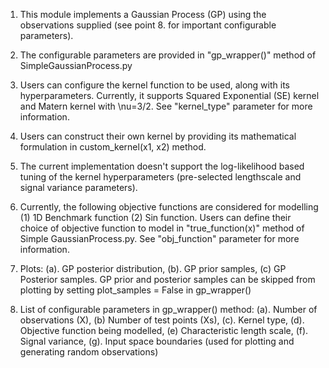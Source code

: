 1. This module implements a Gaussian Process (GP) using the observations supplied (see point 8. for important configurable parameters).

2. The configurable parameters are provided in "gp_wrapper()" method of SimpleGaussianProcess.py

3. Users can configure the kernel function to be used, along with its hyperparameters.  Currently, it supports Squared Exponential (SE) kernel and Matern kernel with \nu=3/2. See "kernel_type" parameter for more information. 

4. Users can construct their own kernel by providing its mathematical formulation in custom_kernel(x1, x2) method.

5. The current implementation doesn't support the log-likelihood based tuning of the kernel hyperparameters (pre-selected lengthscale and signal variance parameters).

6. Currently, the following objective functions are considered for modelling (1) 1D Benchmark function (2) Sin function. Users can define their choice of objective function to model in "true_function(x)" method of Simple GaussianProcess.py. See "obj_function" parameter for more information.

7. Plots: (a). GP posterior distribution, (b). GP prior samples, (c) GP Posterior samples. GP prior and posterior samples can be skipped from plotting by setting plot_samples = False in gp_wrapper()

8. List of configurable parameters in gp_wrapper() method: (a). Number of observations (X),  (b) Number of test points (Xs), (c). Kernel type, (d). Objective function being modelled, (e) Characteristic length scale, (f). Signal variance, (g). Input space boundaries (used for plotting and generating random observations)


 
